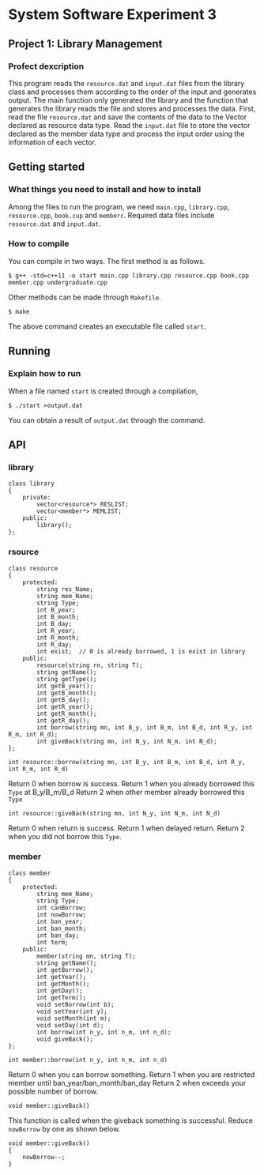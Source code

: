 # System Software Experiment 3
## Project 1: Library Management
### Profect dexcription
 This program reads the `resource.dat` and `input.dat` files from the library class and processes them according to the order of the input and generates output.
The main function only generated the library and the function that generates the library reads the file and stores and processes the data.
First, read the file `resource.dat` and save the contents of the data to the Vector declared as resource data type.
Read the `input.dat` file to store the vector declared as the member data type and process the input order using the information of each vector.

Getting started
-----
### What things you need to install and how to install
Among the files to run the program, we need `main.cpp`, `library.cpp`, `resource.cpp`, `book.cup` and `memberc`.
Required data files include `resource.dat` and `input.dat`.
### How to compile
You can compile in two ways. The first method is as follows.
```
$ g++ -std=c++11 -o start main.cpp library.cpp resource.cpp book.cpp member.cpp undergraduate.cpp
```
Other methods can be made through `Makefile`.
```
$ make
```
The above command creates an executable file called `start`.

Running
-----------
### Explain how to run
When a file named `start` is created through a compilation,
```
$ ./start >output.dat
```
You can obtain a result of `output.dat` through the command.

API
--------
### library
```
class library
{
	private:
		vector<resource*> RESLIST;
		vector<member*> MEMLIST;
	public:
		library();
};
```
### rsource
```
class resource
{
	protected:
		string res_Name;
		string mem_Name;
		string Type;
		int B_year;
		int B_month;
		int B_day;
		int R_year;
		int R_month;
		int R_day;
		int exist;	// 0 is already borrowed, 1 is exist in library
	public:
		resource(string rn, string T);
		string getName();
		string getType();
		int getB_year();
		int getB_month();
		int getB_day();
		int getR_year();
		int getR_month();
		int getR_day();
		int borrow(string mn, int B_y, int B_m, int B_d, int R_y, int R_m, int R_d);
		int giveBack(string mn, int N_y, int N_m, int N_d);
};
```
```
int resource::borrow(string mn, int B_y, int B_m, int B_d, int R_y, int R_m, int R_d)
```
Return 0 when borrow is success.
Return 1 when you already borrowed this `Type` at B_y/B_m/B_d
Return 2 when other member already borrowed this `Type`
```
int resource::giveBack(string mn, int N_y, int N_m, int N_d)
```
Return 0 when return is success.
Return 1 when delayed return.
Return 2 when you did not borrow this `Type`.

### member
```
class member
{
	protected:
		string mem_Name;
		string Type;
		int canBorrow;
		int nowBorrow;
		int ban_year;
		int ban_month;
		int ban_day;
		int term;		
	public:
		member(string mn, string T);
		string getName();
		int getBorrow();
		int getYear();
		int getMonth();
		int getDay();
		int getTerm();
		void setBorrow(int b);
		void setYear(int y);
		void setMonth(int m);
		void setDay(int d);
		int borrow(int n_y, int n_m, int n_d);
		void giveBack();
};
```
```
int member::borrow(int n_y, int n_m, int n_d)
```
Return 0 when you can borrow something.
Return 1 when you are restricted member until ban_year/ban_month/ban_day
Return 2 when exceeds your possible number of borrow.
```
void member::giveBack()
```
This function is called when the giveback something is successful.
Reduce `nowBorrow` by one as shown below.
```
void member::giveBack()
{
	nowBorrow--;
}
```
